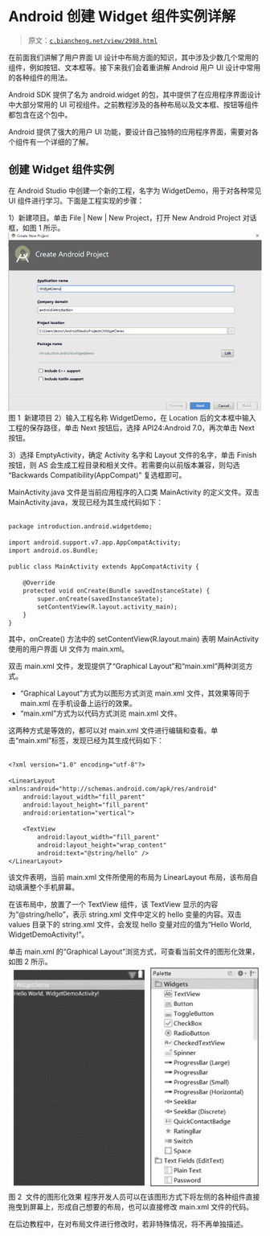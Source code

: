 # Android 创建 Widget 组件实例详解

> 原文：[`c.biancheng.net/view/2988.html`](http://c.biancheng.net/view/2988.html)

在前面我们讲解了用户界面 UI 设计中布局方面的知识，其中涉及少数几个常用的组件，例如按钮、文本框等。接下来我们会着重讲解 Android 用户 UI 设计中常用的各种组件的用法。

Android SDK 提供了名为 android.widget 的包，其中提供了在应用程序界面设计中大部分常用的 UI 可视组件。之前教程涉及的各种布局以及文本框、按钮等组件都包含在这个包中。

Android 提供了强大的用户 UI 功能，要设计自己独特的应用程序界面，需要对各个组件有一个详细的了解。

## 创建 Widget 组件实例

在 Android Studio 中创建一个新的工程，名字为 WidgetDemo，用于对各种常见 UI 组件进行学习。下面是工程实现的步骤：

1）新建项目。单击 File | New | New Project，打开 New Android Project 对话框，如图 1 所示。![新建项目](img/6768b74780d81610b1e63ba25cad4472.png)
图 1  新建项目
2）输入工程名称 WidgetDemo，在 Location 后的文本框中输入工程的保存路径，单击 Next 按钮后，选择 API24:Android 7.0，再次单击 Next 按钮。

3）选择 EmptyActivity，确定 Activity 名字和 Layout 文件的名字，单击 Finish 按钮，则 AS 会生成工程目录和相关文件。若需要向以前版本兼容，则勾选 “Backwards Compatibility(AppCompat)” 复选框即可。

MainActivity.java 文件是当前应用程序的入口类 MainActivity 的定义文件。双击 MainActivity.java，发现已经为其生成代码如下：

```

package introduction.android.widgetdemo;

import android.support.v7.app.AppCompatActivity;
import android.os.Bundle;

public class MainActivity extends AppCompatActivity {

    @Override
    protected void onCreate(Bundle savedInstanceState) {
        super.onCreate(savedInstanceState);
        setContentView(R.layout.activity_main);
    }
}
```

其中，onCreate() 方法中的 setContentView(R.layout.main) 表明 MainActivity 使用的用户界面 UI 文件为 main.xml。

双击 main.xml 文件，发现提供了“Graphical Layout”和“main.xml”两种浏览方式。

*   “Graphical Layout”方式为以图形方式浏览 main.xml 文件，其效果等同于 main.xml 在手机设备上运行的效果。
*   “main.xml”方式为以代码方式浏览 main.xml 文件。

这两种方式是等效的，都可以对 main.xml 文件进行编辑和查看。单击“main.xml”标签，发现已经为其生成代码如下：

```

<?xml version="1.0" encoding="utf-8"?>

<LinearLayout xmlns:android="http://schemas.android.com/apk/res/android"
    android:layout_width="fill_parent"
    android:layout_height="fill_parent"
    android:orientation="vertical">

    <TextView
        android:layout_width="fill_parent"
        android:layout_height="wrap_content"
        android:text="@string/hello" />
</LinearLayout>
```

该文件表明，当前 main.xml 文件所使用的布局为 LinearLayout 布局，该布局自动填满整个手机屏幕。

在该布局中，放置了一个 TextView 组件，该 TextView 显示的内容为“@string/hello”，表示 string.xml 文件中定义的 hello 变量的内容。双击 values 目录下的 string.xml 文件，会发现 hello 变量对应的值为“Hello World, WidgetDemoActivity!”。

单击 main.xml 的“Graphical Layout”浏览方式，可查看当前文件的图形化效果，如图 2 所示。![文件的图形化效果](img/1e0a643ae44a138c63a68190123da2b0.png)
图 2  文件的图形化效果
程序开发人员可以在该图形方式下将左侧的各种组件直接拖曳到屏幕上，形成自己想要的布局，也可以直接修改 main.xml 文件的代码。

在后边教程中，在对布局文件进行修改时，若非特殊情况，将不再单独描述。
